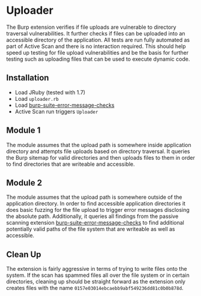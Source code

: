 # Uploader

The Burp extension verifies if file uploads are vulnerable to directory traversal vulnerabilities. It further checks if files can be uploaded into an accessible directory of the application. All tests are run fully automated as part of Active Scan and there is no interaction required. This should help speed up testing for file upload vulnerabilities and be the basis for further testing such as uploading files that can be used to execute dynamic code.

## Installation 
* Load JRuby (tested with 1.7) 
* Load `uploader.rb`
* Load [burp-suite-error-message-checks](https://github.com/augustd/burp-suite-error-message-checks)
* Active Scan run triggers `Uploader`

## Module 1 
The module assumes that the upload path is somewhere inside application directory and attempts file uploads based on directory traversal. It queries the Burp sitemap for valid directories and then uploads files to them in order to find directories that are writeable and accessible.  

## Module 2 
The module assumes that the upload path is somewhere outside of the application directory. In order to find accessible application directories it does basic fuzzing for the file upload to trigger error messages disclosing the absolute path. Additionally, it queries all findings from the passive scanning extension [burp-suite-error-message-checks](https://github.com/augustd/burp-suite-error-message-checks) to find additional potentially valid paths of the file system that are writeable as well as accessible. 

## Clean Up
The extension is fairly aggressive in terms of trying to write files onto the system. If the scan has spammed files all over the file system or in certain directories, cleaning up should be straight forward as the extension only creates files with the name `0157e03014ebcaebb9abf549236dd81c0b0b878d`.


